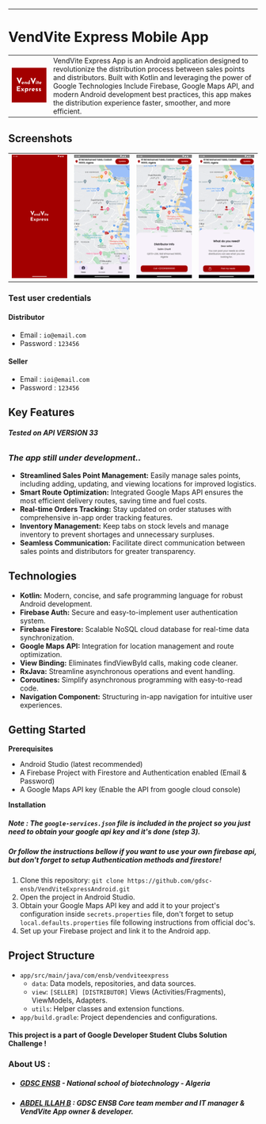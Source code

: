 ***

# VendVite Express Mobile App

<table>
  <tr>
    <td><img src="app/src/main/ic_launcher-playstore.png" alt="Logo"></td>
    <td>VendVite Express App is an Android application designed to revolutionize the distribution process between sales points and distributors. 
Built with Kotlin and leveraging the power of Google Technologies Include Firebase, Google Maps API, and modern Android development best practices, this app makes the distribution experience faster, smoother, and more efficient.</td>
  </tr>
</table>

## Screenshots

<table>
  <tr>
    <td align="center">
      <img src="screenshots/screenshot1.png" width="200" alt="Screenshot 1">
    </td>
    <td align="center">
      <img src="screenshots/screenshot2.png" width="200" alt="Screenshot 2">
    </td>
    <td align="center">
      <img src="screenshots/screenshot3.png" width="200" alt="Screenshot 3">
    </td>
    <td align="center">
      <img src="screenshots/screenshot4.png" width="200" alt="Screenshot 4">
    </td>
  </tr>
</table>

### Test user credentials

#### Distributor
* Email : `io@email.com`
* Password : `123456`
#### Seller
* Email : `ioi@email.com`
* Password : `123456`

## Key Features

###### **Tested on API VERSION 33**

### _The app still under development.._

* **Streamlined Sales Point Management:** Easily manage sales points, including adding, updating,
  and viewing locations for improved logistics.
* **Smart Route Optimization:** Integrated Google Maps API ensures the most efficient delivery
  routes, saving time and fuel costs.
* **Real-time Orders Tracking:** Stay updated on order statuses with comprehensive in-app order
  tracking features.
* **Inventory Management:** Keep tabs on stock levels and manage inventory to prevent shortages and
  unnecessary surpluses.
* **Seamless Communication:** Facilitate direct communication between sales points and distributors
  for greater transparency.

## Technologies

* **Kotlin:** Modern, concise, and safe programming language for robust Android development.
* **Firebase Auth:** Secure and easy-to-implement user authentication system.
* **Firebase Firestore:**  Scalable NoSQL cloud database for real-time data synchronization.
* **Google Maps API:** Integration for location management and route optimization.
* **View Binding:** Eliminates findViewById calls, making code cleaner.
* **RxJava:** Streamline asynchronous operations and event handling.
* **Coroutines:** Simplify asynchronous programming with easy-to-read code.
* **Navigation Component:** Structuring in-app navigation for intuitive user experiences.

## Getting Started

**Prerequisites**

* Android Studio (latest recommended)
* A Firebase Project with Firestore and Authentication enabled (Email & Password)
* A Google Maps API key (Enable the API from google cloud console)

**Installation**
##### Note : The `google-services.json` file is included in the project so you just need to obtain your google api key and it's done (step 3).
##### Or follow the instructions bellow if you want to use your own firebase api, but don't forget to setup Authentication methods and firestore!

1. Clone this repository: `git clone https://github.com/gdsc-ensb/VendViteExpressAndroid.git`
2. Open the project in Android Studio.
3. Obtain your Google Maps API key and add it to your project's configuration inside `secrets.properties` file, don't forget to setup `local.defaults.properties` file following instructions from official doc's.
4. Set up your Firebase project and link it to the Android app.
## Project Structure

* `app/src/main/java/com/ensb/vendviteexpress`
    * `data`: Data models, repositories, and data sources.
    * `view`: `[SELLER] [DISTRIBUTOR]` Views (Activities/Fragments), ViewModels, Adapters.
    * `utils`: Helper classes and extension functions.
* `app/build.gradle`: Project dependencies and configurations.

#### This project is a part of Google Developer Student Clubs Solution Challenge !

### About US :
* ##### [GDSC ENSB](https://github.com/gdsc-ensb) - National school of biotechnology - Algeria
* ##### [ABDEL ILLAH B](https://github.com/abdelillahbel) : GDSC ENSB Core team member and IT manager & VendVite App owner & developer.

